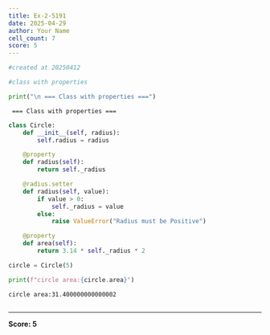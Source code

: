 ```yaml
---
title: Ex-2-5191
date: 2025-04-29
author: Your Name
cell_count: 7
score: 5
---
```


```python
#created at 20250412
```


```python
#class with properties
```


```python
print("\n === Class with properties ===")
```

    
     === Class with properties ===



```python
class Circle:
    def __init__(self, radius):
        self.radius = radius

    @property
    def radius(self):
        return self._radius

    @radius.setter
    def radius(self, value):
        if value > 0:
            self._radius = value 
        else:
            raise ValueError("Radius must be Positive")

    @property
    def area(self):
        return 3.14 * self._radius * 2
```


```python
circle = Circle(5)
```


```python
print(f"circle area:{circle.area}")
```

    circle area:31.400000000000002



```python

```


---
**Score: 5**